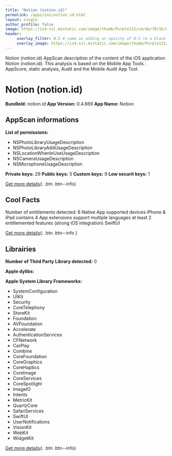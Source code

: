 ```yaml
---
title: "Notion (notion.id)"
permalink: /apps/ios/notion.id.html
layout: single
author_profile: false
image: https://is4-ssl.mzstatic.com/image/thumb/Purple122/v4/da/78/1b/da781be3-eb57-59ca-70c7-69af5ad8fedb/AppIconProd-0-1x_U007emarketing-0-10-0-85-220.png/512x512bb.jpg
header: 
     overlay_filter: 0.5 # same as adding an opacity of 0.5 to a black background
     overlay_image: https://is4-ssl.mzstatic.com/image/thumb/Purple122/v4/da/78/1b/da781be3-eb57-59ca-70c7-69af5ad8fedb/AppIconProd-0-1x_U007emarketing-0-10-0-85-220.png/512x512bb.jpg
---
```

Notion (notion.id) AppScan description of the content of the iOS application Notion (notion.id). This analysis is based on the Mobile App Tools : AppScore, static analysis, Audit and the Mobile Audit App Tool.

# Notion (notion.id)

**BundleId:** notion.id
**App Version:** 0.4.669
**App Name:** Notion


## AppScan informations 

**List of permissions:** 
- NSPhotoLibraryUsageDescription
- NSPhotoLibraryAddUsageDescription
- NSLocationWhenInUseUsageDescription
- NSCameraUsageDescription
- NSMicrophoneUsageDescription
  
  
**Private keys:** 29
**Public keys:** 5
**Custom keys:** 9
**Low securit keys:** 1
  
[Get more details](/pricing.html){: .btn .btn--info}

## Cool Facts

Number of entitlements detected: 6
Native App
supported devices iPhone & iPad
contains 4 App extensions
support multiple languages
at least 2 entitlemented features (strong iOS integration)
SwiftUI
  
[Get more details](/pricing.html){: .btn .btn--info }

## Librairies 
**Number of Third Party Library detected:** 0


**Apple dylibs:**


**Apple System Library Frameworks:**
- SystemConfiguration
- UIKit
- Security
- CoreTelephony
- StoreKit
- Foundation
- AVFoundation
- Accelerate
- AuthenticationServices
- CFNetwork
- CarPlay
- Combine
- CoreFoundation
- CoreGraphics
- CoreHaptics
- CoreImage
- CoreServices
- CoreSpotlight
- ImageIO
- Intents
- MetricKit
- QuartzCore
- SafariServices
- SwiftUI
- UserNotifications
- VisionKit
- WebKit
- WidgetKit


  
[Get more details](/pricing.html){: .btn .btn--info}

